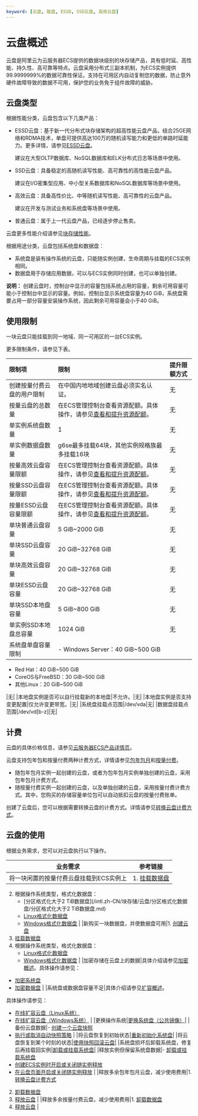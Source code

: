 ```yaml
---
keyword: [云盘, 磁盘, ESSD, SSD云盘, 高效云盘]
---
```


# 云盘概述

云盘是阿里云为云服务器ECS提供的数据块级别的块存储产品，具有低时延、高性能、持久性、高可靠等特点。云盘采用分布式三副本机制，为ECS实例提供99.9999999%的数据可靠性保证。支持在可用区内自动复制您的数据，防止意外硬件故障导致的数据不可用，保护您的业务免于组件故障的威胁。

## 云盘类型

根据性能分类，云盘包含以下几类产品：

-   ESSD云盘：基于新一代分布式块存储架构的超高性能云盘产品，结合25GE网络和RDMA技术，单盘可提供高达100万的随机读写能力和更低的单路时延能力。更多详情，请参见[ESSD云盘](/intl.zh-CN/块存储/块存储介绍/ESSD云盘.md)。

    建议在大型OLTP数据库、NoSQL数据库和ELK分布式日志等场景中使用。

-   SSD云盘：具备稳定的高随机读写性能、高可靠性的高性能云盘产品。

    建议在I/O密集型应用、中小型关系数据库和NoSQL数据库等场景中使用。

-   高效云盘：具备高性价比、中等随机读写性能、高可靠性的云盘产品。

    建议在开发与测试业务和系统盘等场景中使用。

-   普通云盘：属于上一代云盘产品，已经逐步停止售卖。

云盘更多性能介绍请参见[块存储性能](/intl.zh-CN/块存储/性能/块存储性能.md)。

根据用途分类，云盘包括系统盘和数据盘：

-   系统盘是装有操作系统的云盘，只能随实例创建，生命周期与挂载的ECS实例相同。
-   数据盘用于存储应用数据，可以与ECS实例同时创建，也可以单独创建。

**说明：** 创建云盘时，控制台中显示的容量包括系统占用的容量，剩余可用容量可能小于控制台中显示的容量。例如，控制台显示系统盘容量为40 GiB，系统盘需要占用一部分容量安装操作系统，因此剩余可用容量会小于40 GiB。

## 使用限制

一块云盘只能挂载到同一地域、同一可用区的一台ECS实例。

更多限制条件，请参见下表。

|限制项|限制|提升限额方式|
|:--|:-|:-----|
|创建按量付费云盘的用户限制|在中国内地地域创建云盘必须实名认证。|无|
|按量云盘的总数量|在ECS管理控制台查看资源配额。具体操作，请参见[查看和提升资源配额](/intl.zh-CN/标签与资源/资源/权益配额/查看和提升资源配额.md)。|无|
|单实例系统盘数量|1|无|
|单实例数据盘数量|g6se最多挂载64块，其他实例规格族最多挂载16块|无|
|按量高效云盘容量限额|在ECS管理控制台查看资源配额。具体操作，请参见[查看和提升资源配额](/intl.zh-CN/标签与资源/资源/权益配额/查看和提升资源配额.md)。|无|
|按量SSD云盘容量限额|在ECS管理控制台查看资源配额。具体操作，请参见[查看和提升资源配额](/intl.zh-CN/标签与资源/资源/权益配额/查看和提升资源配额.md)。|无|
|按量ESSD云盘容量限额|在ECS管理控制台查看资源配额。具体操作，请参见[查看和提升资源配额](/intl.zh-CN/标签与资源/资源/权益配额/查看和提升资源配额.md)。|无|
|单块普通云盘容量|5 GiB~2000 GiB|无|
|单块SSD云盘容量|20 GiB~32768 GiB|无|
|单块高效云盘容量|20 GiB~32768 GiB|无|
|单块ESSD云盘容量|20 GiB~32768 GiB|无|
|单块SSD本地盘容量|5 GiB~800 GiB|无|
|单实例SSD本地盘总容量|1024 GiB|无|
|系统盘单盘容量限制|-   Windows Server：40 GiB~500 GiB
-   Red Hat：40 GiB~500 GiB
-   CoreOS与FreeBSD：30 GiB~500 GiB
-   其他Linux：20 GiB~500 GiB

|无|
|本地盘实例是否可以自行挂载新的本地盘|不允许。|无|
|本地盘实例是否支持变更配置|仅允许变更带宽。|无|
|系统盘挂载点范围|/dev/vda|无|
|数据盘挂载点范围|/dev/vd\[b-z\]|无|

## 计费

云盘的具体价格信息，请参见[云服务器ECS产品详情页](https://www.alibabacloud.com/product/ecs#pricing)。

云盘支持包年包和按量付费两种计费方式，详情请参见[包年包月](/intl.zh-CN/产品计费/计费方式/包年包月.md)和[按量付费](/intl.zh-CN/产品计费/计费方式/按量付费.md)。

-   随包年包月实例一起创建的云盘，或者为包年包月实例单独创建的云盘，采用包年包月计费方式。
-   随按量付费实例一起创建的云盘，以及单独创建的云盘，采用按量付费计费方式。其中，您购买的存储容量单位包可以自动抵扣云盘的按量付费账单。

创建了云盘后，您可以根据需要转换云盘的计费方式。详情请参见[转换云盘计费方式](/intl.zh-CN/块存储/云盘/转换云盘计费方式.md)。

## 云盘的使用

根据业务需求，您可以对云盘执行以下操作。

|业务需求|参考链接|
|----|----|
|将一块闲置的按量付费云盘挂载到ECS实例上|1.  [挂载数据盘](/intl.zh-CN/块存储/云盘/挂载数据盘.md)
2.  根据操作系统类型，格式化数据盘：
    -   [分区格式化大于2 TiB数据盘](/intl.zh-CN/块存储/云盘/分区格式化数据盘/分区格式化大于2 TiB数据盘.md)
    -   [Linux格式化数据盘](/intl.zh-CN/块存储/云盘/分区格式化数据盘/Linux格式化数据盘.md)
    -   [Windows格式化数据盘](/intl.zh-CN/块存储/云盘/分区格式化数据盘/Windows格式化数据盘.md) |
|新购买一块数据盘，并使数据盘可用|1.  [创建云盘](/intl.zh-CN/块存储/云盘/创建云盘/创建云盘.md)
2.  [挂载数据盘](/intl.zh-CN/块存储/云盘/挂载数据盘.md)
3.  根据操作系统类型，格式化数据盘：
    -   [Linux格式化数据盘](/intl.zh-CN/块存储/云盘/分区格式化数据盘/Linux格式化数据盘.md)
    -   [Windows格式化数据盘](/intl.zh-CN/块存储/云盘/分区格式化数据盘/Windows格式化数据盘.md) |
|加密存储在云盘上的数据|具体介绍请参见[加密概述](/intl.zh-CN/块存储/加密云盘/加密概述.md)。具体操作请参见：

-   [加密系统盘](/intl.zh-CN/块存储/加密云盘/加密系统盘.md)
-   [加密数据盘](/intl.zh-CN/块存储/加密云盘/加密数据盘.md) |
|系统盘或数据盘容量不足|具体介绍请参见[扩容概述](/intl.zh-CN/块存储/扩容云盘/扩容概述.md)。

具体操作请参见：

-   [在线扩容云盘（Linux系统）](/intl.zh-CN/块存储/扩容云盘/在线扩容云盘（Linux系统）.md)
-   [在线扩容云盘（Windows系统）](/intl.zh-CN/块存储/扩容云盘/在线扩容云盘（Windows系统）.md) |
|更换操作系统|[更换系统盘（公共镜像）](/intl.zh-CN/块存储/云盘/更换系统盘/更换系统盘（公共镜像）.md)|
|备份云盘数据|-   [创建一个云盘快照](/intl.zh-CN/快照/使用快照/创建一个云盘快照.md)
-   [执行或取消自动快照策略](/intl.zh-CN/快照/使用自动快照策略/执行或取消自动快照策略.md) |
|将云盘恢复到初始状态|[重新初始化系统盘](/intl.zh-CN/块存储/云盘/重新初始化云盘/重新初始化系统盘.md)|
|将云盘恢复到某个时刻的状态|[使用快照回滚云盘](/intl.zh-CN/块存储/云盘/使用快照回滚云盘.md)|
|系统盘损坏后卸载系统盘，修复后再挂载回实例|[卸载或挂载系统盘](/intl.zh-CN/块存储/云盘/卸载或挂载系统盘.md)|
|释放实例但保留系统盘数据|-   [卸载或挂载系统盘](/intl.zh-CN/块存储/云盘/卸载或挂载系统盘.md)
-   [创建ECS实例时开启或关闭随实例释放](/intl.zh-CN/块存储/云盘/释放云盘.mdsection_ufq_ii2_5h8)
-   [在云盘页面开启或关闭随实例释放](/intl.zh-CN/块存储/云盘/释放云盘.mdsection_wz5_ryw_8s5) |
|释放多余包年包月云盘，减少使用费用|1.  [转换云盘计费方式](/intl.zh-CN/块存储/云盘/转换云盘计费方式.md)
2.  [卸载数据盘](/intl.zh-CN/块存储/云盘/卸载数据盘.md)
3.  [释放云盘](/intl.zh-CN/块存储/云盘/释放云盘.md) |
|释放多余按量付费云盘，减少使用费用|1.  [卸载数据盘](/intl.zh-CN/块存储/云盘/卸载数据盘.md)
2.  [释放云盘](/intl.zh-CN/块存储/云盘/释放云盘.md) |

